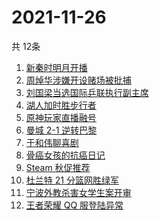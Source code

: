 # 2021-11-26
  共 12条

  <!-- BEGIN -->
  <!-- 最后更新时间:Fri Nov 26 2021 21:09:39 GMT+0000 (Coordinated Universal Time) -->
  1. [新秦时明月开播](https://www.zhihu.com/search?q=新秦时明月)
1. [周焯华涉嫌开设赌场被批捕](https://www.zhihu.com/search?q=周焯华)
1. [刘国梁当选国际乒联执行副主席](https://www.zhihu.com/search?q=刘国梁)
1. [湖人加时胜步行者](https://www.zhihu.com/search?q=湖人)
1. [原神玩家直播融号](https://www.zhihu.com/search?q=原神)
1. [曼城 2-1 逆转巴黎](https://www.zhihu.com/search?q=曼城)
1. [于和伟聊喜剧](https://www.zhihu.com/search?q=一年一度喜剧大赛)
1. [骨癌女孩的抗癌日记](https://www.zhihu.com/search?q=骨癌女孩)
1. [Steam 秋促推荐](https://www.zhihu.com/search?q=steam)
1. [杜兰特 21 分篮网胜绿军](https://www.zhihu.com/search?q=篮网)
1. [宁波外教杀害女学生案开审](https://www.zhihu.com/search?q=宁波外教)
1. [王者荣耀 QQ 服登陆异常](https://www.zhihu.com/search?q=王者荣耀)
  <!-- END -->
  